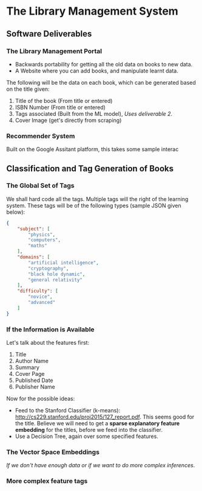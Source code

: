 # The Library Management System


## Software Deliverables

### The Library Management Portal

* Backwards portability for getting all the old data on books to new data.
* A Website where you can add books, and manipulate learnt data.

The following will be the data on each book, which can be generated based on the title given:
1. Title of the book (From title or entered)
2. ISBN Number (From title or entered)
3. Tags associated (Built from the ML model), *Uses deliverable 2*.
4. Cover Image (get's directly from scraping)

### Recommender System

Built on the Google Assitant platform, this takes some sample interac



## Classification and Tag Generation of Books

### The Global Set of Tags

We shall hard code all the tags. Multiple tags will the right of the learning system.
These tags will be of the following types (sample JSON given below):
```json
{
    "subject": [
        "physics",
        "computers",
        "maths"
    ],
    "domains": [
        "artificial intelligence",
        "cryptography",
        "black hole dynamic",
        "general relativity"
    ],
    "difficulty": [
        "novice",
        "advanced"
    ]
}
```


### If the Information is Available

Let's talk about the features first:
1. Title
2. Author Name
3. Summary
4. Cover Page
5. Published Date
6. Publisher Name

Now for the possible ideas:
* Feed to the Stanford Classifier (k-means): http://cs229.stanford.edu/proj2015/127_report.pdf. This seems good for the title. Believe we will need to get a **sparse explanatory feature embedding** for the titles, before we feed into the classifier. 
* Use a Decision Tree, again over some specified features.

### The Vector Space Embeddings

*If we don't have enough data or if we want to do more complex inferences*.

### More complex feature tags

